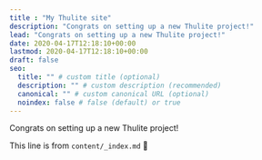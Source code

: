 ```yaml
---
title : "My Thulite site"
description: "Congrats on setting up a new Thulite project!"
lead: "Congrats on setting up a new Thulite project!"
date: 2020-04-17T12:18:10+00:00
lastmod: 2020-04-17T12:18:10+00:00
draft: false
seo:
  title: "" # custom title (optional)
  description: "" # custom description (recommended)
  canonical: "" # custom canonical URL (optional)
  noindex: false # false (default) or true
---
```


Congrats on setting up a new Thulite project!

This line is from `content/_index.md` :rocket:
